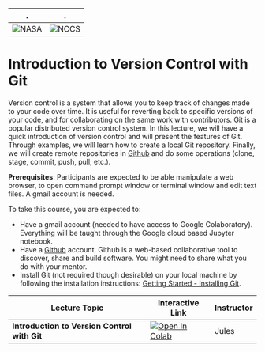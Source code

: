 | . | . |
| - | - |
| ![NASA](http://www.nasa.gov/sites/all/themes/custom/nasatwo/images/nasa-logo.svg) | ![NCCS](https://www.nccs.nasa.gov/sites/default/files/NCCS_Logo_0.png) |

# Introduction to Version Control with Git

Version control is a system that allows you to keep track of changes made to your code over time. It is useful for reverting back to specific versions of your code, and for collaborating on the same work with contributors. Git is a popular distributed version control system. In this lecture, we will have a quick introduction of version control and will present the features of Git. Through examples, we will learn how to create a local Git repository. Finally, we will create remote repositories in [Github](https://github.com/) and do some operations (clone, stage, commit, push, pull, etc.).

**Prerequisites**: Participants are expected to be able manipulate a web browser, to open command prompt window or terminal window and edit text files. A gmail account is needed.


To take this course, you are expected to:

- Have a gmail account (needed to have access to Google Colaboratory). Everything will be taught through the Google cloud based Jupyter notebook.
- Have a [Github](https://github.com/) account. Github is a web-based collaborative
  tool to discover, share and build software. You might need to share what you do with your mentor. 
- Install Git (not required though desirable) on your local machine by following the installation instructions: [Getting Started - Installing Git](https://git-scm.com/book/en/v2/Getting-Started-Installing-Git).

| Lecture Topic | Interactive Link | Instructor |
|---|---|---|
|  **Introduction to Version Control with Git**  | [![Open In Colab](https://colab.research.google.com/assets/colab-badge.svg)](https://colab.research.google.com/github/astg606/py_materials/blob/master/git_tutorial/basic_git_tutorial.ipynb)  | Jules |


<!---
| 17:15-17:30 | **Feedback Session** |  |  |
| 17:15-17:30 | **Feedback Session** |  <a href="https://www.surveymonkey.com/r/PWQVXH5"> Evaluation Survey </a> | |
--->
